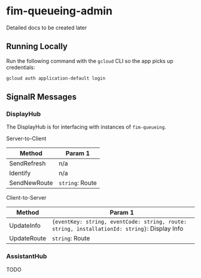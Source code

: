 # fim-queueing-admin

Detailed docs to be created later

## Running Locally

Run the following command with the `gcloud` CLI so the app picks up credentials:

```bash
gcloud auth application-default login
```


## SignalR Messages

### DisplayHub

The DisplayHub is for interfacing with instances of `fim-queueing`.

Server-to-Client

| Method       | Param 1         |
|--------------|-----------------|
| SendRefresh  | n/a             |
| Identify     | n/a             |
| SendNewRoute | `string`: Route |

Client-to-Server

| Method      | Param 1                                                                                      |
|-------------|----------------------------------------------------------------------------------------------|
| UpdateInfo  | `{eventKey: string, eventCode: string, route: string, installationId: string}`: Display Info |
| UpdateRoute | `string`: Route                                                                              |

### AssistantHub

TODO

